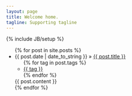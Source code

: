 ```yaml
---
layout: page
title: Welcome home.
tagline: Supporting tagline
---
```

{% include JB/setup %}

<ul class="posts">
  {% for post in site.posts %}
    <li>
      <span>{{ post.date | date_to_string }}</span> &raquo; <a href="{{ BASE_PATH }}{{ post.url }}">{{ post.title }}</a>
        <ul class="tags">
          {% for tag in post.tags %}
            <li><a href="{{ BASE_PATH }}/tags/{{ tag }}">{{ tag }}</a></li> 
          {% endfor %}
        </ul>
    {{ post.content }}
    </li>
  {% endfor %}
</ul>


